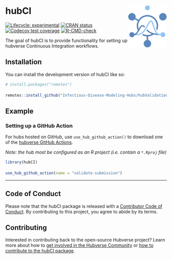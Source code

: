 
<!-- README.md is generated from README.Rmd. Please edit that file -->

# hubCI <img src="man/figures/logo.png" align="right" height="131" alt="" />

<!-- badges: start -->

[![Lifecycle:
experimental](https://img.shields.io/badge/lifecycle-experimental-orange.svg)](https://lifecycle.r-lib.org/articles/stages.html#experimental)
[![CRAN
status](https://www.r-pkg.org/badges/version/hubCI)](https://CRAN.R-project.org/package=hubCI)
[![Codecov test
coverage](https://codecov.io/gh/Infectious-Disease-Modeling-Hubs/hubCI/branch/main/graph/badge.svg)](https://app.codecov.io/gh/Infectious-Disease-Modeling-Hubs/hubCI?branch=main)
[![R-CMD-check](https://github.com/Infectious-Disease-Modeling-Hubs/hubCI/actions/workflows/R-CMD-check.yaml/badge.svg)](https://github.com/Infectious-Disease-Modeling-Hubs/hubCI/actions/workflows/R-CMD-check.yaml)
<!-- badges: end -->

The goal of hubCI is to provide functionality for setting up hubverse
Continuous Integration workflows.

## Installation

You can install the development version of hubCI like so:

``` r
# install.packages("remotes")

remotes::install_github("Infectious-Disease-Modeling-Hubs/hubValidations")
```

## Example

### Setting up a GitHub Action

For hubs hosted on GitHub, use `use_hub_github_action()` to download one
of the [hubverse GitHub
Actions](https://github.com/Infectious-Disease-Modeling-Hubs/hubverse-actions).

*Note: the hub most be configured as an R project (i.e. contain a
`*.Rproj` file)*

``` r
library(hubCI)

use_hub_github_action(name = "validate-submission")
```

------------------------------------------------------------------------

## Code of Conduct

Please note that the hubCI package is released with a [Contributor Code
of Conduct](.github/CODE_OF_CONDUCT.md). By contributing to this
project, you agree to abide by its terms.

## Contributing

Interested in contributing back to the open-source Hubverse project?
Learn more about how to [get involved in the Hubverse
Community](https://hubdocs.readthedocs.io/en/latest/overview/contribute.html)
or [how to contribute to the hubCI package](.github/CONTRIBUTING.md).

